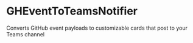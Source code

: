 # GHEventToTeamsNotifier
Converts GitHub event payloads to customizable cards that post to your Teams channel
